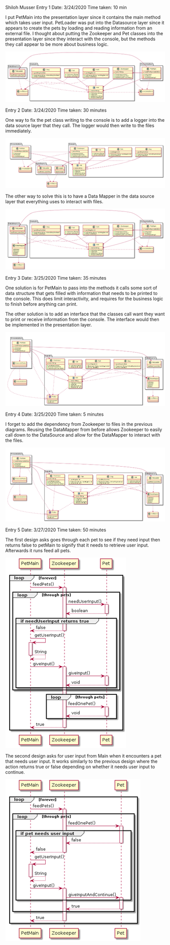 Shiloh Musser
Entry 1
Date: 3/24/2020
Time taken: 10 min

I put PetMain into the presentation layer since it contains the main method which
takes user input. PetLoader was put into the Datasource layer since it appears to
create the pets by loading and reading information from an external file. I 
thought about putting the Zookeeper and Pet classes into the presentation layer
since they interact with the console, but the methods they call appear to be more
about business logic.

![](images/ClassDiagram1.png)

Entry 2
Date: 3/24/2020
Time taken: 30 minutes

One way to fix the pet class writing to the console is to add a logger into the
data source layer that they call. The logger would then write to the files
immediately.

![](images/Classdiagram2.png)

The other way to solve this is to have a Data Mapper in the data source layer
that everything uses to interact with files.

![](images/ClassDiagram3.png)

Entry 3
Date: 3/25/2020
Time taken: 35 minutes

One solution is for PetMain to pass into the methods it calls some sort of data
structure that gets filled with information that needs to be printed to the
console. This does limit interactivity, and requires for the business logic to
finish before anything can print.

The other solution is to add an interface that the classes call want they want to
print or receive information from the console. The interface would then be
implemented in the presentation layer.

![](images/ClassDiagram4.png)

Entry 4
Date: 3/25/2020
Time taken: 5 minutes

I forget to add the dependency from Zookeeper to files in the previous diagrams.
Reusing the DataMapper from before allows Zookeeper to easily call down to the
DataSource and allow for the DataMapper to interact with the files.

![](images/ClassDiagramFinal.png)

Entry 5
Date: 3/27/2020
Time taken: 50 minutes

The first design asks goes through each pet to see if they need input then
returns false to petMain to signify that it needs to retrieve user input.
Afterwards it runs feed all pets.

![](images/Sequence1.png)

The second design asks for user input from Main when it encounters a pet that
needs user input. It works similarly to the previous design where the action
returns true or false depending on whether it needs user input to continue.

![](images/Sequence2.png)
